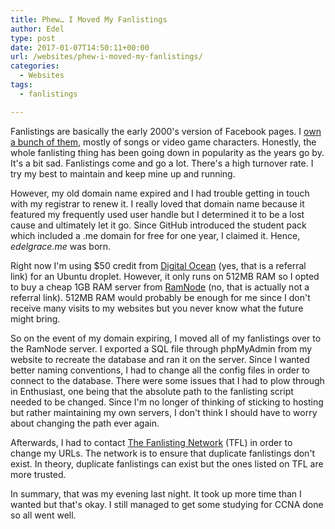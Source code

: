 ```yaml
---
title: Phew… I Moved My Fanlistings
author: Edel
type: post
date: 2017-01-07T14:50:11+00:00
url: /websites/phew-i-moved-my-fanlistings/
categories:
  - Websites
tags:
  - fanlistings

---
```

Fanlistings are basically the early 2000's version of Facebook pages. I [own a bunch of them][1], mostly of songs or video game characters. Honestly, the whole fanlisting thing has been going down in popularity as the years go by. It's a bit sad. Fanlistings come and go a lot. There's a high turnover rate. I try my best to maintain and keep mine up and running.

However, my old domain name expired and I had trouble getting in touch with my registrar to renew it. I really loved that domain name because it featured my frequently used user handle but I determined it to be a lost cause and ultimately let it go. Since GitHub introduced the student pack which included a .me domain for free for one year, I claimed it. Hence, _edelgrace.me_ was born.

Right now I'm using $50 credit from [Digital Ocean][2] (yes, that is a referral link) for an Ubuntu droplet. However, it only runs on 512MB RAM so I opted to buy a cheap 1GB RAM server from [RamNode][3] (no, that is actually not a referral link). 512MB RAM would probably be enough for me since I don't receive many visits to my websites but you never know what the future might bring.

So on the event of my domain expiring, I moved all of my fanlistings over to the RamNode server. I exported a SQL file through phpMyAdmin from my website to recreate the database and ran it on the server. Since I wanted better naming conventions, I had to change all the config files in order to connect to the database. There were some issues that I had to plow through in Enthusiast, one being that the absolute path to the fanlisting script needed to be changed. Since I'm no longer of thinking of sticking to hosting but rather maintaining my own servers, I don't think I should have to worry about changing the path ever again.

Afterwards, I had to contact [The Fanlisting Network][4] (TFL) in order to change my URLs. The network is to ensure that duplicate fanlistings don't exist. In theory, duplicate fanlistings can exist but the ones listed on TFL are more trusted.

In summary, that was my evening last night. It took up more time than I wanted but that's okay. I still managed to get some studying for CCNA done so all went well.

 [1]: http://fan.edelgrace.me
 [2]: https://m.do.co/c/999dd787b62c
 [3]: http://ramnode.com
 [4]: http://thefanlistings.org